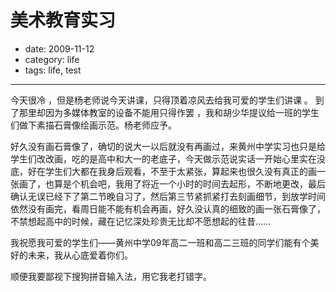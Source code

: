 ﻿# 美术教育实习
- date: 2009-11-12
- category: life
- tags: life, test

---------------

今天很冷 ，但是杨老师说今天讲课，只得顶着凉风去给我可爱的学生们讲课 。 到了那里却因为多媒体教室的设备不能用只得作罢 ，我和胡少华提议给一班的学生们做下素描石膏像绘画示范。杨老师应予。

好久没有画石膏像了，确切的说大一以后就没有再画过，来黄州中学实习也只是给学生们改改画，吃的是高中和大一的老底子，今天做示范说实话一开始心里实在没 底，好在学生们大都在我身后观看，不至于太紧张，算起来也很久没有真正的画一张画了，也算是个机会吧，我用了将近一个小时的时间去起形，不断地更改，最后 确认无误已经下了第二节晚自习了，然后第三节紧抓紧打去刻画细节，到放学时间依然没有画完，看周日能不能有机会再画，好久没认真的细致的画一张石膏像了， 不禁想起高中的时候，藏在记忆深处珍贵无比却不愿想起的往昔……

我祝愿我可爱的学生们——黄州中学09年高二一班和高二三班的同学们能有个美好的未来，我从心底爱着你们。

顺便我要鄙视下搜狗拼音输入法，用它我老打错字。